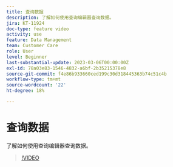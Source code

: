 ```yaml
---
title: 查询数据
description: 了解如何使用查询编辑器查询数据。
jira: KT-11924
doc-type: feature video
activity: use
feature: Data Management
team: Customer Care
role: User
level: Beginner
last-substantial-update: 2023-03-06T00:00:00Z
exl-id: 78a03e83-1546-4832-a6bf-2b35215378e8
source-git-commit: f4e86b933660ced199c30d318445363b74c51c4b
workflow-type: tm+mt
source-wordcount: '22'
ht-degree: 18%

---
```


# 查询数据

了解如何使用查询编辑器查询数据。

>[!VIDEO](https://video.tv.adobe.com/v/3415814?quality=12&learn=on)
